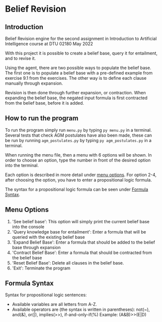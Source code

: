# Belief Revision
## Introduction
Belief Revision engine for the second assignment in Introduction to Artificial Intelligence course at DTU 02180 May 2022

With this project it is possible to create a belief base, query it for entailment, and to revise it.

Using the agent, there are two possible ways to populate the belief base. 
The first one is to populate a belief base with a pre-defined example from exercise 9.1 from the exercises.
The other way is to define each clause manually through expansion.

Revision is then done through further expansion, or contraction.
When expanding the belief base, the negated input formula is first contracted from the belief base, before it is added.

## How to run the program
To run the program simply run `menu.py` by typing `py menu.py` in a terminal. Several tests that check AGM postulates have also been made,
these can be run by running `agm_postulates.py` by typing `py agm_postulates.py` in a terminal.

When running the menu file, then a menu with 6 options will be shown. In order to choose an option, type the number in front of the desired option into the terminal.

Each option is described in more detail under [menu options](#menu-options). For option 2-4, after choosing the option, you have to enter a propositional logic formula.

The syntax for a propositional logic formula can be seen under [Formula Syntax](#formula-syntax).

## Menu Options
1. 'See belief base': This option will simply print the current belief base into the console
2. 'Query knowledge base for entailment': Enter a formula that will be queried with the existing belief base
3. 'Expand Belief Base': Enter a formula that should be added to the belief base through expansion
4. 'Contract Belief Base': Enter a formula that should be contracted from the belief base
5. 'Reset Belief Base': Delete all clauses in the belief base.
6. 'Exit': Terminate the program

## Formula Syntax
Syntax for propositional logic sentences: 
 - Available variables are all letters from A-Z. 
 - Available operators are (the syntax is written in parentheses): not(~), and(&), or(|), implies(>>), if-and-only-if(%)
 Example: (A&B)>>(E|D)

 
